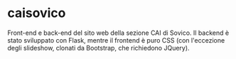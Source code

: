 # caisovico

Front-end e back-end del sito web della sezione CAI di Sovico.
Il backend è stato sviluppato con Flask, mentre il frontend è puro CSS (con l'eccezione degli slideshow, clonati da Bootstrap, che richiedono JQuery).
